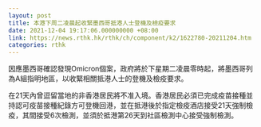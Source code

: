 ```yaml
---
layout: post
title: 本港下周二凌晨起收緊墨西哥抵港人士登機及檢疫要求
date: 2021-12-04 19:17:06.000000000 +08:00
link: https://news.rthk.hk/rthk/ch/component/k2/1622780-20211204.htm
categories: rthk
---
```


因應墨西哥確認發現Omicron個案，政府將於下星期二凌晨零時起，將墨西哥列為A組指明地區，以收緊相關抵港人士的登機及檢疫要求。

在21天內曾逗留當地的非香港居民將不准入境。香港居民必須已完成疫苗接種並持認可疫苗接種紀錄方可登機回港，並在抵港後於指定檢疫酒店接受21天強制檢疫，其間接受6次檢測，並須於抵港第26天到社區檢測中心接受強制檢測。
